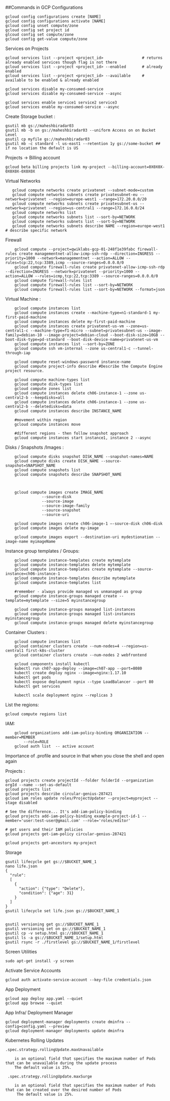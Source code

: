 ##Commands in GCP
Configurations

    gcloud config configurations create [NAME]
    gcloud config configurations activate [NAME] 
    gcloud config unset compute/zone
    gcloud config set project id
    glcoud config set compute/zone
    gcloud config get-value compute/zone

Services on Projects

              
    gcloud services list --project <project_id>                 # returns already enabled services though flag is not there 
    gcloud services list --project <project_id> --enabled       # already enabled
    gcloud services list --project <project_id> --available     # available to be enabled & already enabled 
    
    gcloud services disable my-consumed-service
    gcloud services disable my-consumed-service --async
    
    gcloud services enable service1 service2 service3
    gcloud services enable my-consumed-service --async
    
    
Create Storage bucket :

    gsutil mb gs://maheshbiradar03
    gsutil mb -b on gs://maheshbiradar03 --uniform Access on on Bucket Level
    gsutil cp myfile gs://maheshbiradar03
    gsutil mb -c standard -l us-east1 --retention 1y gs://some-bucket ## if no location the default is US

Projects -> Billing account

    gcloud beta billing projects link my-project --billing-account=0X0X0X-0X0X0X-0X0X0X
   
Virtual Networks
   
       gcloud compute networks create privatenet --subnet-mode=custom
       gcloud compute networks subnets create privatesubnet-eu --network=privatenet --region=europe-west1 --range=172.20.0.0/20
       gcloud compute networks subnets create privatesubnet-us --network=privatenet --region=us-central1 --range=172.16.0.0/24
       gcloud compute networks list
       gcloud compute networks subnets list --sort-by=NETWORK
       gcloud compute networks subnets list --sort-by=NETWORK
       gcloud compute networks subnets describe NAME --region=europe-west1  # describe specific network
       
  Firewall
  
        gcloud compute --project=qwiklabs-gcp-01-248f1e39fabc firewall-rules create managementnet-allow-icmp-ssh-rdp --direction=INGRESS --priority=1000 --network=managementnet --action=ALLOW --rules=tcp:22,tcp:3389,icmp --source-ranges=0.0.0.0/0
        gcloud compute firewall-rules create privatenet-allow-icmp-ssh-rdp --direction=INGRESS --network=privatenet --priority=1000 --action=ALLOW --rules=icmp,tcp:22,tcp:3389 --source-ranges=0.0.0.0/0
        gcloud compute firewall-rules list
        gcloud compute firewall-rules list --sort-by=NETWORK
        gcloud compute firewall-rules list --sort-by=NETWORK --format=json
        


Virtual Machine :
        
        gcloud compute instances list
        gcloud compute instances create --machine-type=n1-standard-1 my-first-paid-machine
        gcloud compute instances delete my-first-paid-machine
        gcloud compute instances create privatenet-us-vm --zone=us-central1-c --machine-type=f1-micro --subnet=privatesubnet-us --image-family=debian-10 --image-project=debian-cloud --boot-disk-size=10GB --boot-disk-type=pd-standard --boot-disk-device-name=privatenet-us-vm
        gcloud compute instances list --sort-by=ZONE
        gcloud compute ssh vm-internal --zone us-central1-c --tunnel-through-iap
        
        gcloud compute reset-windows-password instance-name
        gcloud compute project-info describe #Describe the Compute Engine project resource.

        gcloud compute machine-types list
        gcloud compute disk-types list
        gcloud compute zones list
        gcloud compute instances delete ch06-instance-1 --zone us-central2-b --keepdisks=all
        gcloud compute instances delete ch06-instance-1 --zone us-central2-b --deletedisks=data
        gcloud compute instances describe INSTANCE_NAME
        
        #movement within region
        gcloud compute instances move
        
        #different regions - then follow snapshot approach
        gcloud compute instances start instance1, instance 2 --async
   
Disks / Snapshots /Images :

        gcloud compute disks snapshot DISK_NAME --snapshot-names=NAME
        gcloud compute disks create DISK_NAME --source-snapshot=SNAPSHOT_NAME
        gcloud compute snapshots list
        gcloud compute snapshots describe SNAPSHOT_NAME
        
        
       
        gcloud compute images create IMAGE_NAME
                    --source-disk
                    --source-image
                    --source-image-family
                    --source-snapshot
                    --source-uri
                              
        gcloud compute images create ch06-image-1 –-source-disk ch06-disk
        gcloud compute images delete my-image
        
        gcloud compute images export --destination-uri mydestionation --image-name myimageName
        
        
Instance group templates / Groups:
   
        gcloud compute instance-templates create mytemplate
        gcloud compute instance-templates delete mytemplate
        gcloud compute instance-templates create mytemplate --source-instance=ch06-instance-1
        gcloud compute instance-templates describe mytemplate
        gcloud compute instance-templates list
        
        #remember - always provide managed vs unmanaged as group
        gcloud compute instance-groups managed create --template=mytemplate --size=5 myinstancegroup
        
        gcloud compute instance-groups managed list-instances
        gcloud compute instance-groups managed list-instances myinstancegroup
        gcloud compute instance-groups managed delete myinstancegroup
        

             

Container Clusters :
    
        gcloud compute instances list
        gcloud container clusters create --num-nodes=4 --region=us-central1 first-k8s-cluster
        gcloud container clusters create --num-nodes 2 webfrontend
        
        gcloud components install kubectl
        kubectl run ch07-app-deploy --image=ch07-app --port=8080
        kubectl create deploy nginx --image=nginx:1.17.10
        kubectl get pods
        kubectl expose deployment ngnix --type LoadBalancer --port 80
        kubectl get services
        
        kubectl scale deployment nginx --replicas 3
        

List the regions:

    gcloud compute regions list
   
IAM:
        
        gcloud organizations add-iam-policy-binding ORGANIZATION --member=MEMBER
            --role=ROLE
        gcloud auth list  -- active account 
Importance of .profile and source in that  when you close the shell and open again


Projects :

    gcloud projects create projectId --folder folderId --organization orgId --name --set-as-default
    gcloud projects list  
    gcloud projects describe circular-genius-287421
    gcloud iam roles update roles/ProjectUpdater --project=myproject --stage disabled
   
    # See the difference... It's add-iam-policy-binding 
    gcloud projects add-iam-policy-binding example-project-id-1 --member='user:test-user@gmail.com' --role='roles/editor'
   
    # get users and their IAM policies
    gcloud projects get-iam-policy circular-genius-287421
    
    gcloud projects get-ancestors my-project


Storage

    gsutil lifecycle get gs://$BUCKET_NAME_1
    nano life.json
    {
      "rule":
      [
        {
          "action": {"type": "Delete"},
          "condition": {"age": 31}
        }
      ]
    }
    gsutil lifecycle set life.json gs://$BUCKET_NAME_1
    
    
    gsutil versioning get gs://$BUCKET_NAME_1
    gsutil versioning set on gs://$BUCKET_NAME_1
    gsutil cp -v setup.html gs://$BUCKET_NAME_1
    gsutil ls -a gs://$BUCKET_NAME_1/setup.html
    gsutil rsync -r ./firstlevel gs://$BUCKET_NAME_1/firstlevel
    
Screen Utilities

    sudo apt-get install -y screen
    
Activate Service Accounts

    gcloud auth activate-service-account --key-file credentials.json

App Deployment

    gcloud app deploy app.yaml --quiet
    gcloud app browse --quiet
    
    
 App Infra/ Deployment Manager
 
    gcloud deployment-manager deployments create dminfra --config=config.yaml --preview
    gcloud deployment-manager deployments update dminfra


Kubernetes Rolling Updates
    
    
    .spec.strategy.rollingUpdate.maxUnavailable
    
        is an optional field that specifies the maximum number of Pods that can be unavailable during the update process
        The default value is 25%.
     
     .spec.strategy.rollingUpdate.maxSurge
  
        is an optional field that specifies the maximum number of Pods that can be created over the desired number of Pods
         The default value is 25%.
